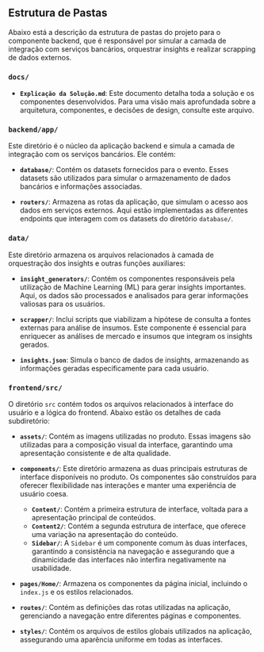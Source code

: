
## Estrutura de Pastas

Abaixo está a descrição da estrutura de pastas do projeto para o componente backend, que é responsável por simular a camada de integração com serviços bancários, orquestrar insights e realizar scrapping de dados externos.


### `docs/`

- **`Explicação da Solução.md`**: Este documento detalha toda a solução e os componentes desenvolvidos. Para uma visão mais aprofundada sobre a arquitetura, componentes, e decisões de design, consulte este arquivo.


### `backend/app/`

Este diretório é o núcleo da aplicação backend e simula a camada de integração com os serviços bancários. Ele contém:

- **`database/`**: Contém os datasets fornecidos para o evento. Esses datasets são utilizados para simular o armazenamento de dados bancários e informações associadas.
  
- **`routers/`**: Armazena as rotas da aplicação, que simulam o acesso aos dados em serviços externos. Aqui estão implementadas as diferentes endpoints que interagem com os datasets do diretório `database/`.

### `data/`

Este diretório armazena os arquivos relacionados à camada de orquestração dos insights e outras funções auxiliares:

- **`insight_generators/`**: Contém os componentes responsáveis pela utilização de Machine Learning (ML) para gerar insights importantes. Aqui, os dados são processados e analisados para gerar informações valiosas para os usuários.
  
- **`scrapper/`**: Inclui scripts que viabilizam a hipótese de consulta a fontes externas para análise de insumos. Este componente é essencial para enriquecer as análises de mercado e insumos que integram os insights gerados.
  
- **`insights.json`**: Simula o banco de dados de insights, armazenando as informações geradas especificamente para cada usuário.



### `frontend/src/`

O diretório `src` contém todos os arquivos relacionados à interface do usuário e a lógica do frontend. Abaixo estão os detalhes de cada subdiretório:

- **`assets/`**: Contém as imagens utilizadas no produto. Essas imagens são utilizadas para a composição visual da interface, garantindo uma apresentação consistente e de alta qualidade.

- **`components/`**: Este diretório armazena as duas principais estruturas de interface disponíveis no produto. Os componentes são construídos para oferecer flexibilidade nas interações e manter uma experiência de usuário coesa.

  - **`Content/`**: Contém a primeira estrutura de interface, voltada para a apresentação principal de conteúdos.
  - **`Content2/`**: Contém a segunda estrutura de interface, que oferece uma variação na apresentação do conteúdo.
  - **`Sidebar/`**: A `Sidebar` é um componente comum às duas interfaces, garantindo a consistência na navegação e assegurando que a dinamicidade das interfaces não interfira negativamente na usabilidade.

- **`pages/Home/`**: Armazena os componentes da página inicial, incluindo o `index.js` e os estilos relacionados.

- **`routes/`**: Contém as definições das rotas utilizadas na aplicação, gerenciando a navegação entre diferentes páginas e componentes.

- **`styles/`**: Contém os arquivos de estilos globais utilizados na aplicação, assegurando uma aparência uniforme em todas as interfaces.
